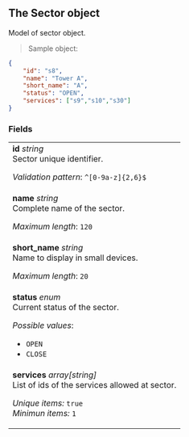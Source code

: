 
## The Sector object

Model of sector object.

> Sample object:

```json
{
    "id": "s8",
    "name": "Tower A",
    "short_name": "A",
    "status": "OPEN",
    "services": ["s9","s10","s30"]
}
```

### Fields

| |
|:---|
|**id** *string* <br>Sector unique identifier. <p>*Validation pattern*: <code>^[0-9a-z]{2,6}$</code></p> |
|**name** *string* <br>Complete name of the sector. <p>*Maximum length*: <code>120</code></p> |
|**short_name** *string* <br>Name to display in small devices. <p>*Maximum length*: <code>20</code></p> |
|**status** *enum* <br>Current status of the sector. <p>*Possible values*: <ul><li><code>OPEN</code></li><li><code>CLOSE</code></li></ul></p> |
|**services** *array[string]* <br> List of ids of the services allowed at sector.<p>*Unique items:* <code>true</code><br>*Minimun items:* <code>1</code></p>|
